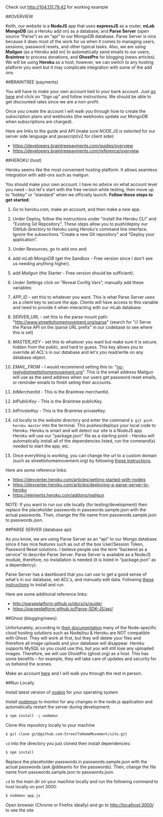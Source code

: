 Check out http://104.131.79.42 for working example

##OVERVIEW

Keith, our website is a **NodeJS** app that uses **expressJS** as a router, **mLab MongoDB** (as a Heroku add on) as a database, and **Parse Server** (open source “Parse”) as an “api” to our MongoDB database. Parse Server is nice because it does most of the work for us when it comes to managing users, sessions, password resets, and other typical tasks. Also, we are using **Mailgun** (as a Heroku add on) to automatically send emails to our users, **Braintree** to process donations, and **GhostPro** for blogging (news articles). We will be using **Heroku** as a host, however, we can switch to any hosting platform you want but it may complicate integration with some of the add ons.

##BRAINTREE (payments)

You will have to make your own account tied to your bank account. Just [go here](https://www.braintreepayments.com/) and click on "Sign up" and follow instructions. We should be able to get discounted rates since we are a non-profit. 

Once you create the account I will walk you through how to create the subscription plans and webhooks (the webhooks update our MongoDB when subscriptions are charged). 

Here are links to the guide and API (make sure NODE.JS is selected for our server side language and javascript/v2 for client side): 
* https://developers.braintreepayments.com/guides/overview
* https://developers.braintreepayments.com/reference/overview

##HEROKU (host)

Heroku seems like the most convenient hosting platform. It allows seamless integration with add-ons such as mailgun.

You should make your own account. I have no advice on what account level you need – but let's start with the free version while testing, then move up to “hobby” or “standard” when we officially launch. **Follow these steps to get started:**

1. Go to heroku.com, make an account, and then make a new app.

2. Under Deploy, follow the instructions under "install the Heroku CLI" and "Existing Git Repository". These steps allow you to push/deploy our GitHub directory to Heroku using Heroku's command line interface. Ignore the subsections "Create a new Git repository" and "Deploy your application". 

3. Under Resources, go to add ons and:
  1. add *mLab MongoDB* (get the Sandbox - Free version since I don't see us needing anything higher).
  2. add *Mailgun* (the Starter - Free version should be sufficient).

4. Under Settings click on "Reveal Config Vars", manually add these variables:
  1. *APP_ID* - set this to whatever you want. This is what Parse Server uses as a client key to secure the app. Clients will have access to this variable and need to provide it when interacting with our mLab database.
  2. *SERVER_URL* - set this to the parse mount path: "http://www.streettohomemovement.org/parse" (search for "// Serve the Parse API on the /parse URL prefix" in our codebase to see where this is set)
  3. *MASTER_KEY* - set this to whatever you want but make sure it is secure, hidden from the public, and hard to guess. This key allows you to override all ACL's in our database and let's you read/write on any database object. 
  4. *EMAIL_FROM* - I would recommend setting this to: "no-reply@streettohomemovement.org". This is the email address Mailgun will use as the send address when our users get password reset emails, or reminder emails to finish seting their accounts.
  5. *btMerchantId* - This is the Braintree merchantId.
  6. *btPublicKey* - This is the Braintree publicKey.
  7. *btPrivateKey* - This is the Braintree privateKey.
  
6. cd locally to the website directory and enter the command ```$ git push heroku master``` into the terminal. This pushes/deploys your local code to Heroku. Heroku is smart and will detect our site is a NodeJS app. Heroku will use our "package.json" file as a starting point - Heroku will automatically install all of the dependencies listed, run the command(s) needed to start the app, etc.

7. Once everything is working, you can change the url to a custom domain (such as streettohomemovement.org) by following [these instructions](https://devcenter.heroku.com/articles/custom-domains).

Here are some reference links:
* https://devcenter.heroku.com/articles/getting-started-with-nodejs
* https://devcenter.heroku.com/articles/deploying-a-parse-server-to-heroku
* https://elements.heroku.com/addons/mailgun

NOTE: If you want to run our site locally (for testing/development) then replace the placeholder passwords in passwords.sample.json with the actual passwords. Then, change the file name from passwords.sample.json to passwords.json.

##PARSE SERVER (database api)

As you know, we are using Parse Server as an “api” to our Mongo database since it has nice features such as out of the box User/Session Token, Password Reset solutions. I believe people use the term “backend as a service” to describe Parse Server. Parse Server is available as a NodeJS module, therefore, no installation is needed (it is listed in “package.json” as a dependency).

Parse Server has a dashboard that you can use to get a good sense of what's in our database, set ACL's, and manually edit data. Following [these instructions](https://github.com/ParsePlatform/parse-dashboard) to install and run.  

Here are some additional reference links:
* http://parseplatform.github.io/docs/js/guide/
* https://parseplatform.github.io/Parse-SDK-JS/api/

##Ghost (blogging/news)

Unfortunately, according to [their documentation](http://support.ghost.org/deploying-ghost/#manual-setup) many of the Node-specific cloud hosting solutions such as Nodejitsu & Heroku are NOT compatible with Ghost. They will work at first, but they will delete your files and therefore all image uploads and your database will disappear. Heroku supports MySQL so you could use this, but you will still lose any uploaded images.
 Therefore, we will use GhostPro (ghost.org) as a host. This has some benefits – for example, they will take care of updates and security for us beheind the scenes.

Make an account [here](https://ghost.org/) and I will walk you through the rest in person.

##Run Locally

Install latest version of [nodejs](https://nodejs.org) for your operating system

Install [nodemon](https://github.com/remy/nodemon) to monitor for any changes in the node.js application and automatically restart the server during development:
```bash
$ npm install -g nodemon
```
Clone this repository locally to your machine
```bash
$ git clone git@github.com:StreetToHomeMovement/site.git
```

```cd``` into the directory you just cloned then install dependencies:
```bash
$ npm install
```

Replace the placeholder passwords in passwords.sample.json with the actual passwords (ask @ddeanto for the passwords). Then, change the file name from passwords.sample.json to passwords.json.

```cd``` to the main dir on your machine locally and
run the following command to host locally on port 3000:
```bash
$ nodemon app.js
```

Open browser (Chrome or Firefox ideally) and go to <http://localhost:3000/> to see the site
